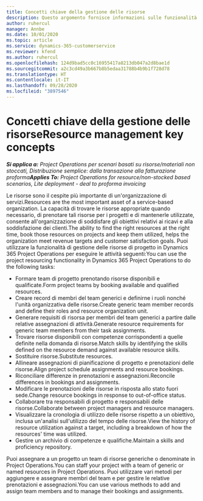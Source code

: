 ```yaml
---
title: Concetti chiave della gestione delle risorse
description: Questo argomento fornisce informazioni sulle funzionalità di gestione delle risorse in Microsoft Dynamics Project Operations.
author: ruhercul
manager: Annbe
ms.date: 10/01/2020
ms.topic: article
ms.service: dynamics-365-customerservice
ms.reviewer: kfend
ms.author: ruhercul
ms.openlocfilehash: 124d9bad5cc0c16955417a8213db047a2d8bae1d
ms.sourcegitcommit: a2c3cd49a3b667b8b5edaa31788b4b9b1f728d78
ms.translationtype: HT
ms.contentlocale: it-IT
ms.lasthandoff: 09/28/2020
ms.locfileid: "3897546"
---
```

# <a name="resource-management-key-concepts"></a><span data-ttu-id="2da4d-103">Concetti chiave della gestione delle risorse</span><span class="sxs-lookup"><span data-stu-id="2da4d-103">Resource management key concepts</span></span>

<span data-ttu-id="2da4d-104">_**Si applica a:** Project Operations per scenari basati su risorse/materiali non stoccati, Distribuzione semplice: dalla transazione alla fatturazione proforma_</span><span class="sxs-lookup"><span data-stu-id="2da4d-104">_**Applies To:** Project Operations for resource/non-stocked based scenarios, Lite deployment - deal to proforma invoicing_</span></span>

<span data-ttu-id="2da4d-105">Le risorse sono il cespite più importante di un'organizzazione di servizi.</span><span class="sxs-lookup"><span data-stu-id="2da4d-105">Resources are the most important asset of a service-based organization.</span></span> <span data-ttu-id="2da4d-106">La capacità di trovare le risorse appropriate quando necessario, di prenotare tali risorse per i progetti e di mantenerle utilizzate, consente all'organizzazione di soddisfare gli obiettivi relativi ai ricavi e alla soddisfazione dei clienti.</span><span class="sxs-lookup"><span data-stu-id="2da4d-106">The ability to find the right resources at the right time, book those resources on projects and keep them utilized, helps the organization meet revenue targets and customer satisfaction goals.</span></span> <span data-ttu-id="2da4d-107">Puoi utilizzare la funzionalità di gestione delle risorse di progetto in Dynamics 365 Project Operations per eseguire le attività seguenti:</span><span class="sxs-lookup"><span data-stu-id="2da4d-107">You can use the project resourcing functionality in Dynamics 365 Project Operations to do the following tasks:</span></span>

- <span data-ttu-id="2da4d-108">Formare team di progetto prenotando risorse disponibili e qualificate.</span><span class="sxs-lookup"><span data-stu-id="2da4d-108">Form project teams by booking available and qualified resources.</span></span>
- <span data-ttu-id="2da4d-109">Creare record di membri del team generici e definirne i ruoli nonché l'unità organizzativa delle risorse.</span><span class="sxs-lookup"><span data-stu-id="2da4d-109">Create generic team member records and define their roles and resource organization unit.</span></span>
- <span data-ttu-id="2da4d-110">Generare requisiti di risorsa per membri del team generici a partire dalle relative assegnazioni di attività.</span><span class="sxs-lookup"><span data-stu-id="2da4d-110">Generate resource requirements for generic team members from their task assignments.</span></span>
- <span data-ttu-id="2da4d-111">Trovare risorse disponibili con competenze corrispondenti a quelle definite nella domanda di risorse.</span><span class="sxs-lookup"><span data-stu-id="2da4d-111">Match skills by identifying the skills defined on the resource demand against available resource skills.</span></span>
- <span data-ttu-id="2da4d-112">Sostituire risorse.</span><span class="sxs-lookup"><span data-stu-id="2da4d-112">Substitute resources.</span></span>
- <span data-ttu-id="2da4d-113">Allineare assegnazioni di pianificazione di progetto e prenotazioni delle risorse.</span><span class="sxs-lookup"><span data-stu-id="2da4d-113">Align project schedule assignments and resource bookings.</span></span>
- <span data-ttu-id="2da4d-114">Riconciliare differenze in prenotazioni e assegnazioni.</span><span class="sxs-lookup"><span data-stu-id="2da4d-114">Reconcile differences in bookings and assignments.</span></span>
- <span data-ttu-id="2da4d-115">Modificare le prenotazioni delle risorse in risposta allo stato fuori sede.</span><span class="sxs-lookup"><span data-stu-id="2da4d-115">Change resource bookings in response to out-of-office status.</span></span>
- <span data-ttu-id="2da4d-116">Collaborare tra responsabili di progetto e responsabili delle risorse.</span><span class="sxs-lookup"><span data-stu-id="2da4d-116">Collaborate between project managers and resource managers.</span></span>
- <span data-ttu-id="2da4d-117">Visualizzare la cronologia di utilizzo delle risorse rispetto a un obiettivo, inclusa un'analisi sull'utilizzo del tempo delle risorse.</span><span class="sxs-lookup"><span data-stu-id="2da4d-117">View the history of resource utilization against a target, including a breakdown of how the resources' time was utilized.</span></span>
- <span data-ttu-id="2da4d-118">Gestire un archivio di competenze e qualifiche.</span><span class="sxs-lookup"><span data-stu-id="2da4d-118">Maintain a skills and proficiency repository.</span></span>


<span data-ttu-id="2da4d-119">Puoi assegnare a un progetto un team di risorse generiche o denominate in Project Operations.</span><span class="sxs-lookup"><span data-stu-id="2da4d-119">You can staff your project with a team of generic or named resources in Project Operations.</span></span> <span data-ttu-id="2da4d-120">Puoi utilizzare vari metodi per aggiungere e assegnare membri del team e per gestire le relative prenotazioni e assegnazioni.</span><span class="sxs-lookup"><span data-stu-id="2da4d-120">You can use various methods to add and assign team members and to manage their bookings and assignments.</span></span> 
